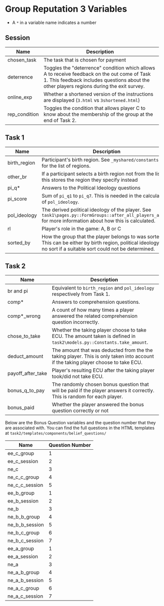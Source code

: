 # Group Reputation 3 Variables

- A `*` in a variable name indicates a number

## Session

| Name          | Description |
| ------------- | ----------- |
| chosen_task   | The task that is chosen for payment |
| deterrence    | Toggles the "deterrence" condition which allows A to receive feedback on the out come of Task 1. This feedback includes questions about the other players regions during the exit survey. |
| online_exp    | Whether a shortened version of the instructions are displayed (`3.html` vs `3shortened.html`) |
| rep_condition | Toggles the condition that allows player C to know about the membership of the group at the end of Task 2. |

## Task 1

| Name         | Description |
| ------------ | ----------- |
| birth_region | Participant's birth region. See `_myshared/constants.py` for the list of regions. |
| other_br     | If a participant selects a birth region not from the list, this stores the region they specify instead |
| pi_q*        | Answers to the Political Ideology questions |
| pi_score     | Sum of `pi_q1` to `pi_q7`. This is needed in the calculation of `pol_ideology`. |
| pol_ideology | The derived political ideology of the player. See `task1\pages.py::FormGroups::after_all_players_arrive` for more information about how this is calculated. |
| rl           | Player's role in the game: A, B or C |
| sorted_by    | How the group that the player belongs to was sorted by. This can be either by birth region, political ideology or no sort if a suitable sort could not be determined. |

## Task 2

| Name              | Description |
| ----------------- | ----------- |
| br and pi         | Equivalent to `birth_region` and `pol_ideology` respectively from Task 1. |
| comp*             | Answers to comprehension questions. |
| comp*_wrong       | A count of how many times a player answered the related comprehension question incorrectly. |
| chose_to_take     | Whether the taking player choose to take ECU. The amount taken is defined in `task2\models.py::Constants.take_amount`. |
| deduct_amount     | The amount that was deducted from the the taking player. This is only taken into account if the taking player choose to take ECU. |
| payoff_after_take | Player's resulting ECU after the taking player took/did not take ECU. |
| bonus_q_to_pay    | The randomly chosen bonus question that will be paid if the player answers it correctly. This is random for each player. |
| bonus_paid        | Whether the player answered the bonus question correctly or not |

Below are the Bonus Question variables and the question number that they are
associated with. You can find the full questions in the HTML templates at
`task2/templates/components/belief_questions/`

| Name           | Question Number |
| -------------- | --------------- |
| ee_c_group     | 1               |
| ee_c_session   | 2               |
| ne_c           | 3               |
| ne_c_c_group   | 4               |
| ne_c_c_session | 5               |
| ee_b_group     | 1               |
| ee_b_session   | 2               |
| ne_b           | 3               |
| ne_b_b_group   | 4               |
| ne_b_b_session | 5               |
| ne_b_c_group   | 6               |
| ne_b_c_session | 7               |
| ee_a_group     | 1               |
| ee_a_session   | 2               |
| ne_a           | 3               |
| ne_a_b_group   | 4               |
| ne_a_b_session | 5               |
| ne_a_c_group   | 6               |
| ne_a_c_session | 7               |
